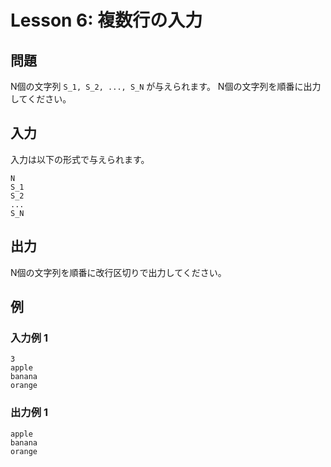 
# Lesson 6: 複数行の入力

## 問題

N個の文字列 `S_1, S_2, ..., S_N` が与えられます。
N個の文字列を順番に出力してください。

## 入力

入力は以下の形式で与えられます。

```
N
S_1
S_2
...
S_N
```

## 出力

N個の文字列を順番に改行区切りで出力してください。

## 例

### 入力例 1

```
3
apple
banana
orange
```

### 出力例 1

```
apple
banana
orange
```
